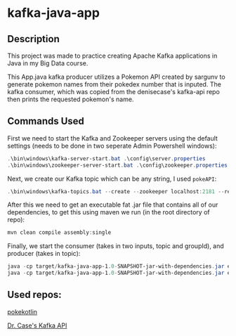 # kafka-java-app
## Description

This project was made to practice creating Apache Kafka applications in Java in my Big Data course.

This App.java kafka producer utilizes a Pokemon API created by sargunv to generate pokemon names from their pokedex number that is inputed.
The kafka consumer, which was copied from the denisecase's kafka-api repo then prints the requested pokemon's name. 

## Commands Used

First we need to start the Kafka and Zookeeper servers using the default settings (needs to be done in two seperate Admin Powershell windows):
```powershell
.\bin\windows\kafka-server-start.bat .\config\server.properties
.\bin\windows\zookeeper-server-start.bat .\config\zookeeper.properties
```
Next, we create our Kafka topic which can be any string, I used ``pokeAPI``: 
```powershell
.\bin\windows\kafka-topics.bat --create --zookeeper localhost:2181 --replication-factor 1 --partitions 1 --topic pokeAPI
```

After this we need to get an executable fat .jar file that contains all of our dependencies, to get this using maven we run (in the root directory of repo):
```powershell
mvn clean compile assembly:single
```

Finally, we start the consumer (takes in two inputs, topic and groupId), and producer (takes in topic): 
```powershell
java -cp target/kafka-java-app-1.0-SNAPSHOT-jar-with-dependencies.jar edu.nwmissouri.bigdataingersoll.Consumer pokeAPI group1
java -cp target/kafka-java-app-1.0-SNAPSHOT-jar-with-dependencies.jar edu.nwmissouri.bigdataingersoll.App pokeAPI
```

## Used repos:
[pokekotlin](https://github.com/PokeAPI/pokekotlin)

[Dr. Case's Kafka API](https://github.com/denisecase/kafka-api)